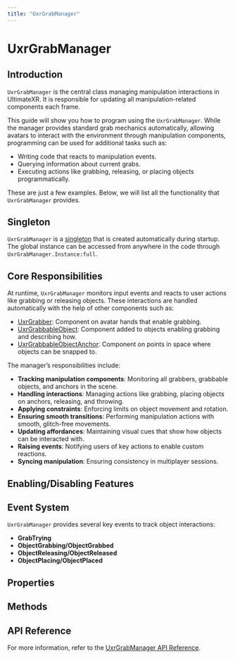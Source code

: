 ```yaml
---
title: "UxrGrabManager"
---
```


# UxrGrabManager

## Introduction
`UxrGrabManager` is the central class managing manipulation interactions in UltimateXR. It is responsible for updating all manipulation-related components each frame.

This guide will show you how to program using the `UxrGrabManager`. While the manager provides standard grab mechanics automatically, allowing avatars to interact with the environment through manipulation components, programming can be used for additional tasks such as:
- Writing code that reacts to manipulation events.
- Querying information about current grabs.
- Executing actions like grabbing, releasing, or placing objects programmatically.

These are just a few examples. Below, we will list all the functionality that `UxrGrabManager` provides.

## Singleton
`UxrGrabManager` is a [singleton](/docs/programming-guide/architecture/singletons) that is created automatically during startup. The global instance can be accessed from anywhere in the code through `UxrGrabManager.Instance:full`.

## Core Responsibilities
At runtime, `UxrGrabManager` monitors input events and reacts to user actions like grabbing or releasing objects. These interactions are handled automatically with the help of other components such as:
- [UxrGrabber](/docs/programming-guide/manipulation/uxrgrabber): Component on avatar hands that enable grabbing.
- [UxrGrabbableObject](/docs/programming-guide/manipulation/uxrgrabbableobject): Component added to objects enabling grabbing and describing how.
- [UxrGrabbableObjectAnchor](/docs/programming-guide/manipulation/uxrgrabbableobjectanchor): Component on points in space where objects can be snapped to.

The manager’s responsibilities include:
- **Tracking manipulation components**: Monitoring all grabbers, grabbable objects, and anchors in the scene.
- **Handling interactions**: Managing actions like grabbing, placing objects on anchors, releasing, and throwing.
- **Applying constraints**: Enforcing limits on object movement and rotation.
- **Ensuring smooth transitions**: Performing manipulation actions with smooth, glitch-free movements.
- **Updating affordances**: Maintaining visual cues that show how objects can be interacted with.
- **Raising events**: Notifying users of key actions to enable custom reactions.
- **Syncing manipulation**: Ensuring consistency in multiplayer sessions.

## Enabling/Disabling Features

## Event System
`UxrGrabManager` provides several key events to track object interactions:
- **GrabTrying**
- **ObjectGrabbing/ObjectGrabbed**
- **ObjectReleasing/ObjectReleased**
- **ObjectPlacing/ObjectPlaced**

## Properties

## Methods

## API Reference

For more information, refer to the [UxrGrabManager API Reference](/api/T_UltimateXR_Manipulation_UxrGrabManager).
